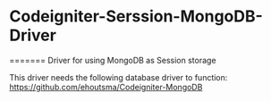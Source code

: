 # Codeigniter-Serssion-MongoDB-Driver
=======
Driver for using MongoDB as Session storage

This driver needs the following database driver to function: https://github.com/ehoutsma/Codeigniter-MongoDB
